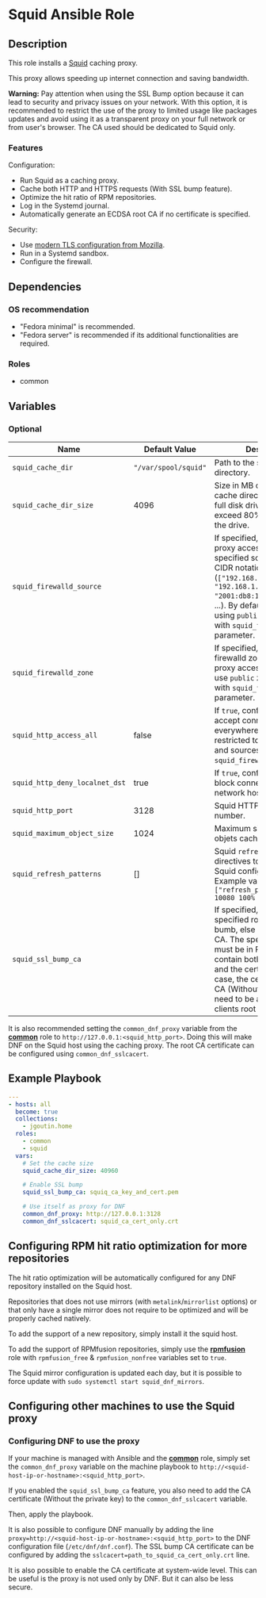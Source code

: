 # Squid Ansible Role

## Description

This role installs a [Squid](https://www.squid-cache.org) caching proxy.

This proxy allows speeding up internet connection and saving bandwidth.

**Warning:** Pay attention when using the SSL Bump option because it can lead to 
security and privacy issues on your network. With this option, it is recommended 
to restrict the use of the proxy to limited usage like packages updates and avoid using
it as a transparent proxy on your full network or from user's browser. The CA used 
should be dedicated to Squid only.

### Features

Configuration:
* Run Squid as a caching proxy.
* Cache both HTTP and HTTPS requests (With SSL bump feature).
* Optimize the hit ratio of RPM repositories.
* Log in the Systemd journal.
* Automatically generate an ECDSA root CA if no certificate is specified.

Security:
* Use [modern TLS configuration from Mozilla](https://ssl-config.mozilla.org/#config=modern).
* Run in a Systemd sandbox.
* Configure the firewall.

## Dependencies

### OS recommendation

* "Fedora minimal" is recommended. 
* "Fedora server" is recommended if its additional functionalities are required.

### Roles

* common

## Variables

### Optional

| Name                           | Default Value        | Description                                                                                                                                                                                                                                                                                            |
|--------------------------------|----------------------|--------------------------------------------------------------------------------------------------------------------------------------------------------------------------------------------------------------------------------------------------------------------------------------------------------|
| `squid_cache_dir`              | `"/var/spool/squid"` | Path to the squid cache directory.                                                                                                                                                                                                                                                                     |
| `squid_cache_dir_size`         | 4096                 | Size in MB of the squid cache directory. If using a full disk drive, does not exceed 80% of the size of the drive.                                                                                                                                                                                     |
| `squid_firewalld_source`       |                      | If specified, restrict the proxy access to the specified sources list in CIDR notation (`["192.168.1.10/32", "192.168.1.0/24", "2001:db8:1234:5678::/64"]`, ...). By default, allow all using `public` zone. Exclusive with `squid_firewalld_zone` parameter.                                          |
| `squid_firewalld_zone`         |                      | If specified, the existing firewalld zone where allow proxy access. By default, use `public` zone. Exclusive with `squid_firewalld_source` parameter.                                                                                                                                                  |
| `squid_http_access_all`        | false                | If `true`, configure Squid to accept connection from everywhere, else it is restricted to local network and sources specified by `squid_firewalld_source`.                                                                                                                                             |
| `squid_http_deny_localnet_dst` | true                 | If `true`, configure Squid to block connections to local network hosts.                                                                                                                                                                                                                                |
| `squid_http_port`              | 3128                 | Squid HTTP proxy port number.                                                                                                                                                                                                                                                                          |
| `squid_maximum_object_size`    | 1024                 | Maximum size in MB of objets cached by Squid.                                                                                                                                                                                                                                                          |
| `squid_refresh_patterns`       | []                   | Squid `refresh_pattern` directives to add to the Squid configuration file. Example value `["refresh_pattern -i .zip$ 10080 100% 43200"]`                                                                                                                                                               |
| `squid_ssl_bump_ca`            |                      | If specified, use the specified root CA for SSL bumb, else generate a new CA. The specified root CA must be in PEM format and contain both the private key and the certificate. In any case, the certificate of this CA (Without the private key) need to be added to the clients root CA trust store. |

It is also recommended setting the `common_dnf_proxy` variable from the 
[**common**](../common/README.md) role to `http://127.0.0.1:<squid_http_port>`. Doing 
this will make DNF on the Squid host using the caching proxy. The root CA certificate 
can be configured using `common_dnf_sslcacert`.

## Example Playbook

```yaml
---
- hosts: all
  become: true
  collections:
    - jgoutin.home
  roles:
    - common
    - squid
  vars:
    # Set the cache size
    squid_cache_dir_size: 40960

    # Enable SSL bump
    squid_ssl_bump_ca: squiq_ca_key_and_cert.pem

    # Use itself as proxy for DNF
    common_dnf_proxy: http://127.0.0.1:3128
    common_dnf_sslcacert: squid_ca_cert_only.crt
```

## Configuring RPM hit ratio optimization for more repositories

The hit ratio optimization will be automatically configured for any DNF repository 
installed on the Squid host.

Repositories that does not use mirrors (with `metalink`/`mirrorlist` options) or that
only have a single mirror does not require to be optimized and will be properly cached
natively.

To add the support of a new repository, simply install it the squid host.

To add the support of RPMfusion repositories, simply use the 
[**rpmfusion**](../rpmfusion/README.md) role with `rpmfusion_free` & `rpmfusion_nonfree`
variables set to `true`.

The Squid mirror configuration is updated each day, but it is possible to force update 
with `sudo systemctl start squid_dnf_mirrors`.

## Configuring other machines to use the Squid proxy

### Configuring DNF to use the proxy

If your machine is managed with Ansible and the [**common**](../common/README.md) role, 
simply set the `common_dnf_proxy` variable on the machine playbook to 
`http://<squid-host-ip-or-hostname>:<squid_http_port>`.

If you enabled the `squid_ssl_bump_ca` feature, you also need to add the CA certificate
(Without the private key) to the `common_dnf_sslcacert` variable.

Then, apply the playbook.

It is also possible to configure DNF manually by adding the line 
`proxy=http://<squid-host-ip-or-hostname>:<squid_http_port>` to the DNF configuration 
file (`/etc/dnf/dnf.conf`). The SSL bump CA certificate can be configured by adding the
`sslcacert=path_to_squid_ca_cert_only.crt` line.

It is also possible to enable the CA certificate at system-wide level.
This can be useful is the proxy is not used only by DNF.
But it can also be less secure.
